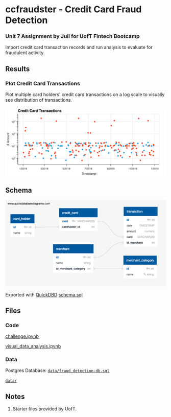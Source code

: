 # ccfraudster - Credit Card Fraud Detection

### Unit 7 Assignment by Juil for UofT Fintech Bootcamp

Import credit card transaction records and run analysis to evaluate for fraudulent activity.

## Results

### Plot Credit Card Transactions

Plot multiple card holders' credit card transactions on a log scale to visually see distribution of transactions.

![Combined scatter plot.](images/combined_cc_tx.png) 

## Schema

![ERD Diagram](images/schema.png)

Exported with [QuickDBD](https://app.quickdatabasediagrams.com/#/d/8JR3xd)
[schema.sql](data/schema.sql)

## Files 

### Code 

[challenge.ipynb](challenge.ipynb])

[visual_data_analysis.ipynb](visual_data_analysis.ipynb)

### Data 

Postgres Database: [`data/fraud_detection-db.sql`](data/fraud_detection-db.sql`)

[`data/`](data/)

## Notes
1. Starter files provided by UofT. 
